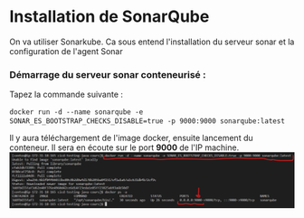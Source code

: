 # Installation de SonarQube
On va utiliser Sonarkube. Ca sous entend l'installation du serveur sonar et la configuration de l'agent Sonar

### Démarrage du serveur sonar conteneurisé :
Tapez la commande suivante : 

```
docker run -d --name sonarqube -e SONAR_ES_BOOTSTRAP_CHECKS_DISABLE=true -p 9000:9000 sonarqube:latest
```

Il y aura téléchargement de l'image docker, ensuite lancement du conteneur. Il sera en écoute sur le port **9000** de l'IP machine.
![Launch SonarQube](Images/Lancement%20du%20conteneur%20SonarQube.png)
